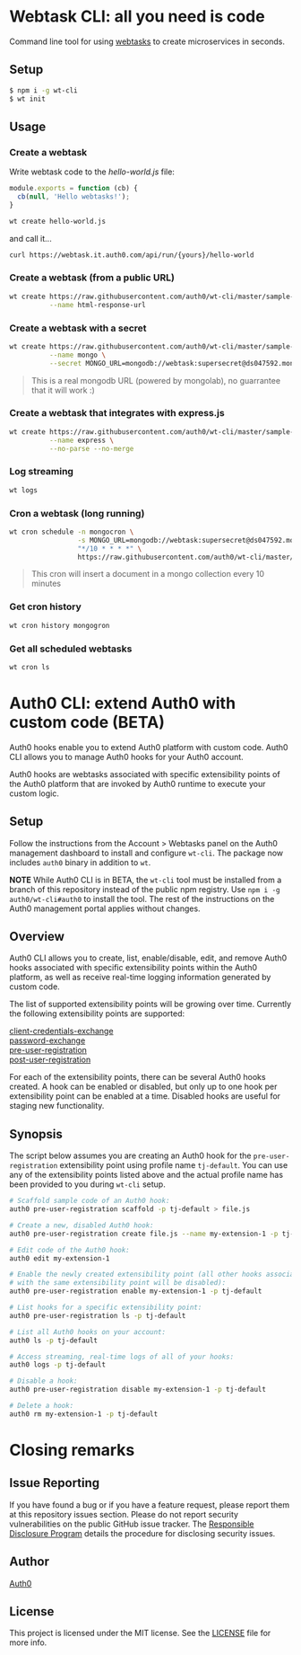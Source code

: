 # Webtask CLI: all you need is code

Command line tool for using [webtasks](https://webtask.io) to create microservices in seconds.

## Setup

```bash
$ npm i -g wt-cli
$ wt init
```

## Usage

### Create a webtask

Write webtask code to the *hello-world.js* file:

```javascript
module.exports = function (cb) {
  cb(null, 'Hello webtasks!');
}
```

```bash
wt create hello-world.js
```

and call it...

```bash
curl https://webtask.it.auth0.com/api/run/{yours}/hello-world
```

### Create a webtask (from a public URL)

```bash
wt create https://raw.githubusercontent.com/auth0/wt-cli/master/sample-webtasks/html-response.js \
          --name html-response-url
```

### Create a webtask with a secret

```bash
wt create https://raw.githubusercontent.com/auth0/wt-cli/master/sample-webtasks/mongodb.js \
          --name mongo \
          --secret MONGO_URL=mongodb://webtask:supersecret@ds047592.mongolab.com:47592/webtask-examples
```

> This is a real mongodb URL (powered by mongolab), no guarrantee that it will work :)

### Create a webtask that integrates with express.js

```bash
wt create https://raw.githubusercontent.com/auth0/wt-cli/master/sample-webtasks/express.js \
          --name express \
          --no-parse --no-merge
```


### Log streaming

```bash
wt logs
```

### Cron a webtask (long running)

```bash
wt cron schedule -n mongocron \
                 -s MONGO_URL=mongodb://webtask:supersecret@ds047592.mongolab.com:47592/webtask-examples \
                 "*/10 * * * *" \
                 https://raw.githubusercontent.com/auth0/wt-cli/master/sample-webtasks/mongodb.js
```

> This cron will insert a document in a mongo collection every 10 minutes

### Get cron history

```bash
wt cron history mongogron
```

### Get all scheduled webtasks

```bash
wt cron ls
```

# Auth0 CLI: extend Auth0 with custom code (BETA)

Auth0 hooks enable you to extend Auth0 platform with custom code. Auth0 CLI allows you to manage Auth0 hooks for your Auth0 account. 

Auth0 hooks are webtasks associated with specific extensibility points of the Auth0 platform that are invoked by Auth0 runtime to execute your custom logic. 

## Setup

Follow the instructions from the Account > Webtasks panel on the Auth0 management dashboard to install and configure `wt-cli`. The package now includes `auth0` binary in addition to `wt`. 

**NOTE** While Auth0 CLI is in BETA, the `wt-cli` tool must be installed from a branch of this repository instead of the public npm registry. Use `npm i -g auth0/wt-cli#auth0` to install the tool. The rest of the instructions on the Auth0 management portal applies without changes. 

## Overview

Auth0 CLI allows you to create, list, enable/disable, edit, and remove Auth0 hooks associated with specific extensibility points within the Auth0 platform, as well as receive real-time logging information generated by custom code. 

The list of supported extensibility points will be growing over time. Currently the following extensibility points are supported: 

[client-credentials-exchange](https://github.com/auth0/auth0-ext-compilers/blob/master/client-credentials-exchange.md)  
[password-exchange](https://github.com/auth0/auth0-ext-compilers/blob/master/password-exchange.md)  
[pre-user-registration](https://github.com/auth0/auth0-ext-compilers/blob/master/pre-user-registration.md)  
[post-user-registration](https://github.com/auth0/auth0-ext-compilers/blob/master/post-user-registration.md)  

For each of the extensibility points, there can be several Auth0 hooks created. A hook can be enabled or disabled, but only up to one hook per extensibility point can be enabled at a time. Disabled hooks are useful for staging new functionality. 

## Synopsis

The script below assumes you are creating an Auth0 hook for the `pre-user-registration` extensibility point using profile name `tj-default`. You can use any of the extensibility points listed above and the actual profile name has been provided to you during `wt-cli` setup. 

```bash
# Scaffold sample code of an Auth0 hook:
auth0 pre-user-registration scaffold -p tj-default > file.js

# Create a new, disabled Auth0 hook:
auth0 pre-user-registration create file.js --name my-extension-1 -p tj-default

# Edit code of the Auth0 hook:
auth0 edit my-extension-1

# Enable the newly created extensibility point (all other hooks associated 
# with the same extensibility point will be disabled): 
auth0 pre-user-registration enable my-extension-1 -p tj-default

# List hooks for a specific extensibility point: 
auth0 pre-user-registration ls -p tj-default

# List all Auth0 hooks on your account: 
auth0 ls -p tj-default

# Access streaming, real-time logs of all of your hooks:
auth0 logs -p tj-default

# Disable a hook:
auth0 pre-user-registration disable my-extension-1 -p tj-default

# Delete a hook: 
auth0 rm my-extension-1 -p tj-default
```

# Closing remarks

## Issue Reporting

If you have found a bug or if you have a feature request, please report them at this repository issues section. Please do not report security vulnerabilities on the public GitHub issue tracker. The [Responsible Disclosure Program](https://auth0.com/whitehat) details the procedure for disclosing security issues.

## Author

[Auth0](auth0.com)

## License

This project is licensed under the MIT license. See the [LICENSE](LICENSE) file for more info.
